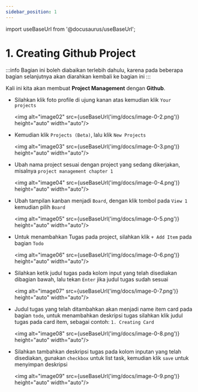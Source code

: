 ```yaml
---
sidebar_position: 1
---
```

import useBaseUrl from '@docusaurus/useBaseUrl';

# 1. Creating Github Project

:::info
Bagian ini boleh diabaikan terlebih dahulu, karena pada beberapa bagian selanjutnya akan diarahkan kembali ke bagian ini
:::

Kali ini kita akan membuat **Project Management** dengan **Github**.

- Silahkan klik foto profile di ujung kanan atas kemudian klik `Your projects`

    <img alt="image02" src={useBaseUrl('img/docs/image-0-2.png')} height="auto" width="auto"/>

- Kemudian klik `Projects (Beta)`, lalu klik `New Projects`

    <img alt="image03" src={useBaseUrl('img/docs/image-0-3.png')} height="auto" width="auto"/>

- Ubah nama project sesuai dengan project yang sedang dikerjakan, misalnya `project management chapter 1`

    <img alt="image04" src={useBaseUrl('img/docs/image-0-4.png')} height="auto" width="auto"/>

- Ubah tampilan kanban menjadi `Board`, dengan klik tombol pada `View 1` kemudian pilih `Board`

    <img alt="image05" src={useBaseUrl('img/docs/image-0-5.png')} height="auto" width="auto"/>

- Untuk menambahkan Tugas pada project, silahkan klik `+ Add Item` pada bagian `Todo`

    <img alt="image06" src={useBaseUrl('img/docs/image-0-6.png')} height="auto" width="auto"/>

- Silahkan ketik judul tugas pada kolom input yang telah disediakan dibagian bawah, lalu tekan `Enter` jika judul tugas sudah sesuai

    <img alt="image07" src={useBaseUrl('img/docs/image-0-7.png')} height="auto" width="auto"/>

- Judul tugas yang telah ditambahkan akan menjadi name item card pada bagian `todo`, untuk menambahkan deskripsi tugas silahkan klik judul tugas pada card item, sebagai contoh: `1. Creating Card`

    <img alt="image08" src={useBaseUrl('img/docs/image-0-8.png')} height="auto" width="auto"/>

- Silahkan tambahkan deskripsi tugas pada kolom inputan yang telah disediakan, gunakan `checkbox` untuk list task, kemudian klik `save` untuk menyimpan deskripsi

    <img alt="image09" src={useBaseUrl('img/docs/image-0-9.png')} height="auto" width="auto"/>
